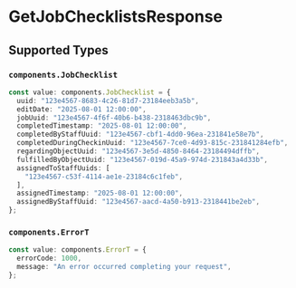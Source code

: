 # GetJobChecklistsResponse


## Supported Types

### `components.JobChecklist`

```typescript
const value: components.JobChecklist = {
  uuid: "123e4567-8683-4c26-81d7-23184eeb3a5b",
  editDate: "2025-08-01 12:00:00",
  jobUuid: "123e4567-4f6f-40b6-b438-2318463dbc9b",
  completedTimestamp: "2025-08-01 12:00:00",
  completedByStaffUuid: "123e4567-cbf1-4dd0-96ea-231841e58e7b",
  completedDuringCheckinUuid: "123e4567-7ce0-4d93-815c-231841284efb",
  regardingObjectUuid: "123e4567-3e5d-4850-8464-23184494dffb",
  fulfilledByObjectUuid: "123e4567-019d-45a9-974d-231843a4d33b",
  assignedToStaffUuids: [
    "123e4567-c53f-4114-ae1e-23184c6c1feb",
  ],
  assignedTimestamp: "2025-08-01 12:00:00",
  assignedByStaffUuid: "123e4567-aacd-4a50-b913-2318441be2eb",
};
```

### `components.ErrorT`

```typescript
const value: components.ErrorT = {
  errorCode: 1000,
  message: "An error occurred completing your request",
};
```


